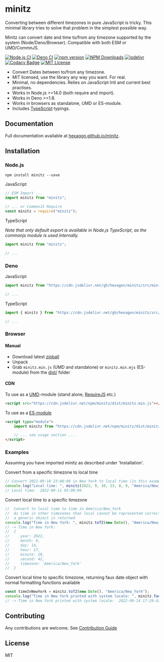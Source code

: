 # minitz

Converting between different timezones in pure JavaScript is tricky. This minimal library tries to solve that problem in the simplest possible way. 

Minitz can convert date and time to/from any timezone supported by the system (Node/Deno/Browser). Compatible with both ESM or UMD/CommnJS.

[![Node.js CI](https://github.com/Hexagon/minitz/actions/workflows/node.js.yml/badge.svg)](https://github.com/Hexagon/minitz/actions/workflows/node.js.yml) [![Deno CI](https://github.com/Hexagon/minitz/actions/workflows/deno.yml/badge.svg)](https://github.com/Hexagon/minitz/actions/workflows/deno.yml) 
[![npm version](https://badge.fury.io/js/minitz.svg)](https://badge.fury.io/js/minitz) [![NPM Downloads](https://img.shields.io/npm/dm/minitz.svg)](https://www.npmjs.org/package/minitz) [![jsdelivr](https://data.jsdelivr.com/v1/package/gh/hexagon/minitz/badge?style=rounded)](https://www.jsdelivr.com/package/gh/hexagon/minitz) [![Codacy Badge](https://app.codacy.com/project/badge/Grade/4978bdbf495941c087ecb32b120f28ff)](https://www.codacy.com/gh/Hexagon/minitz/dashboard?utm_source=github.com&amp;utm_medium=referral&amp;utm_content=Hexagon/minitz&amp;utm_campaign=Badge_Grade)
[![MIT License](https://img.shields.io/badge/license-MIT-blue.svg)](https://github.com/Hexagon/minitz/blob/main/LICENSE) 

*   Convert Dates between to/from any timezone.
*   MIT licensed, use the library any way you want. For real.
*   Minimal, no dependencies. Relies on JavaScript Intl and current best practises.
*   Works in Node.js >=14.0 (both require and import).
*   Works in Deno >=1.8.
*   Works in browsers as standalone, UMD or ES-module.
*   Includes [TypeScript](https://www.typescriptlang.org/) typings.

## Documentation

Full documentation available at [hexagon.github.io/minitz](https://hexagon.github.io/minitz/).

## Installation

### Node.js

```npm install minitz --save```

JavaScript

```javascript
// ESM Import ...
import minitz from "minitz";

// ... or CommonJS Require
const minitz = require("minitz");
```

TypeScript

*Note that only default export is available in Node.js TypeScript, as the commonjs module is used internally.*

```typescript
import minitz from "minitz";

// ...
```

### Deno

JavaScript

```javascript
import minitz from "https://cdn.jsdelivr.net/gh/hexagon/minitz/src/minitz.js";

// ...
```

TypeScript

```typescript
import { minitz } from "https://cdn.jsdelivr.net/gh/hexagon/minitz/src/minitz.js";

// ...
```

### Browser 

#### Manual

*   Download latest [zipball](https://github.com/Hexagon/minitz/archive/refs/heads/main.zip)
*   Unpack
*   Grab ```minitz.min.js``` (UMD and standalone) or ```minitz.min.mjs``` (ES-module) from the [dist/](/dist) folder

#### CDN

To use as a [UMD](https://github.com/umdjs/umd)-module (stand alone, [RequireJS](https://requirejs.org/) etc.)

```html
<script src="https://cdn.jsdelivr.net/npm/minitz/dist/minitz.min.js"></script>
```

To use as a [ES-module](https://developer.mozilla.org/en-US/docs/Web/JavaScript/Guide/Modules)

```html
<script type="module">
	import minitz from "https://cdn.jsdelivr.net/npm/minitz/dist/minitz.min.mjs";

	// ... see usage section ...
</script>
```

### Examples

Assuming you have imported minitz as described under 'Installation'.

Convert from a specific timezone to local time

```javascript
// Convert 2022-09-10 23:08:09 in New York to local time (in this example Europe/Stockholm)
console.log("Local time: ", minitz(2022, 9, 10, 23, 8, 9, "America/New_York").toLocaleString("sv-SE"));
// Local time:  2022-09-11 05:08:09
```

Convert local time to a specific timezone

```javascript
//  Convert to local time to time in America/New_York
//  As time in other timezones than local cannot be represented correctly by a date object
//  a generic object is returned
console.log("Time in New York: ", minitz.toTZ(new Date(), "America/New_York"));
// -> Time in New York: 
//  {
//     year: 2022,
//     month: 9,
//     day: 14,
//     hour: 17,
//     minute: 29,
//     second: 42,
//     timezone: 'America/New_York'
//  }
```

Convert local time to specific timezone, returning faux date object with normal formatting functions available

```javascript
const timeInNewYork = minitz.toTZ(new Date(), "America/New_York");
console.log("Time in New York printed with system locale: ", minitz.fauxDate(timeInNewYork).toLocaleString("sv-SE"));
// -> Time in New York printed with system locale:  2022-09-14 17:29:42
```

## Contributing

Any contributions are welcome. See [Contribution Guide](/CONTRIBUTING.md)

## License

MIT
